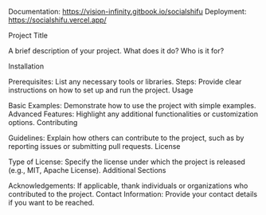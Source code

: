 Documentation: https://vision-infinity.gitbook.io/socialshifu
Deployment: https://socialshifu.vercel.app/


Project Title

A brief description of your project. What does it do? Who is it for?

Installation

Prerequisites: List any necessary tools or libraries.
Steps: Provide clear instructions on how to set up and run the project.
Usage

Basic Examples: Demonstrate how to use the project with simple examples.
Advanced Features: Highlight any additional functionalities or customization options.
Contributing

Guidelines: Explain how others can contribute to the project, such as by reporting issues or submitting pull requests.
License

Type of License: Specify the license under which the project is released (e.g., MIT, Apache License).
Additional Sections

Acknowledgements: If applicable, thank individuals or organizations who contributed to the project.
Contact Information: Provide your contact details if you want to be reached.
